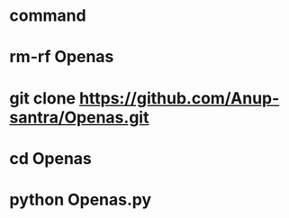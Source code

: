 # command 
# rm-rf Openas
# git clone https://github.com/Anup-santra/Openas.git
# cd Openas
# python Openas.py
